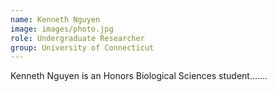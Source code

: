 ```yaml
---
name: Kenneth Nguyen 
image: images/photo.jpg
role: Undergraduate Researcher
group: University of Connecticut
---
```


Kenneth Nguyen is an Honors Biological Sciences student.......

